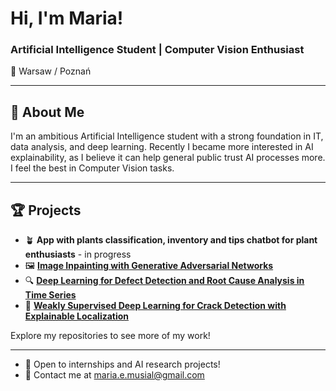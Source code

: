 # Hi, I'm Maria!   

### Artificial Intelligence Student | Computer Vision Enthusiast

📍 Warsaw / Poznań  

---

## 🚀 About Me
I'm an ambitious Artificial Intelligence student with a strong foundation in IT, data analysis, and deep learning. Recently I became more interested in AI explainability, as I believe it can help general public trust AI processes more. I feel the best in Computer Vision tasks.

---

## 🏆 Projects
- 🪴 **App with plants classification, inventory and tips chatbot for plant enthusiasts** - in progress
- 🖼️ [**Image Inpainting with Generative Adversarial Networks**](https://github.com/Bialkasss/CV-ImageInpainting/blob/d6338d9219f8cf248e6dedee34faf9359547bc10/Working_GAN.ipynb)
- 🔍 [**Deep Learning for Defect Detection and Root Cause Analysis in Time Series**](https://github.com/Bialkasss/DeepLearning/blob/3c537695ec6c828d744de3e7c5284916002b8c68/RNN/Candies/ProjectData.ipynb)
- 🚧 [**Weakly Supervised Deep Learning for Crack Detection with Explainable Localization**](https://github.com/Bialkasss/DeepLearning/blob/3c537695ec6c828d744de3e7c5284916002b8c68/Crack_segmentation/Crack_segmentation_project.ipynb)

Explore my repositories to see more of my work!

---

- 💼 Open to internships and AI research projects!
- 📨 Contact me at maria.e.musial@gmail.com

